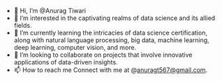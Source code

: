 - 👋 Hi, I’m @Anurag Tiwari
- 👀 I’m interested in the captivating realms of data science and its allied fields.
- 🌱 I’m currently learning the intricacies of data science certification, along with natural language processing, big data, machine learning, deep learning, computer vision, and more.
- 💞️ I’m looking to collaborate on projects that involve innovative applications of data-driven insights.
- 📫 How to reach me Connect with me at @anuragt567@gmail.com.

<!---
anuragtiwari567/anuragtiwari567 is a ✨ special ✨ repository because its `README.md` (this file) appears on your GitHub profile.
You can click the Preview link to take a look at your changes.
--->
